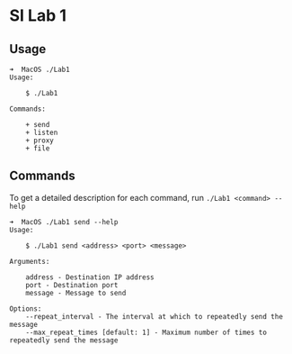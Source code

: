 # SI Lab 1

## Usage

```shell
➜  MacOS ./Lab1
Usage:

    $ ./Lab1

Commands:

    + send
    + listen
    + proxy
    + file
```

## Commands

To get a detailed description for each command, run `./Lab1 <command> --help`

```shell
➜  MacOS ./Lab1 send --help
Usage:

    $ ./Lab1 send <address> <port> <message>

Arguments:

    address - Destination IP address
    port - Destination port
    message - Message to send

Options:
    --repeat_interval - The interval at which to repeatedly send the message
    --max_repeat_times [default: 1] - Maximum number of times to repeatedly send the message
```